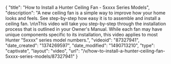 {
    "title": "How to Install a Hunter Ceiling Fan - 5xxxx Series Models",
    "description": "A new ceiling fan is a simple way to improve how your home looks and feels. See step-by-step how easy it is to assemble and install a ceiling fan. \n\nThis video will take you step-by-step through the installation process that is outlined in your Owner's Manual. While each fan may have unique components specific to its installation, this video applies to most Hunter \"5xxxx\" series model numbers.",
    "videoid": "87327941",
    "date_created": "1374269597",
    "date_modified": "1490713210",
    "type": "captivate",
    "layout": "video",
    "url": "\/v\/how-to-install-a-hunter-ceiling-fan-5xxxx-series-models\/87327941"
}